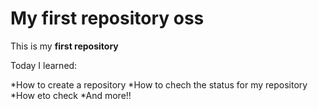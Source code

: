  # My first repository oss

This is my **first repository**

Today I learned:

*How to create a repository
*How to chech the status for my repository
*How eto check
*And more!!
